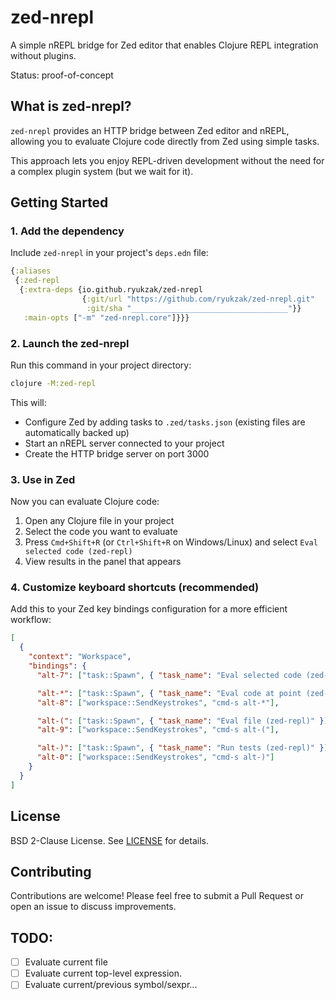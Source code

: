 # zed-nrepl

A simple nREPL bridge for Zed editor that enables Clojure REPL integration without plugins.

Status: proof-of-concept

## What is zed-nrepl?

`zed-nrepl` provides an HTTP bridge between Zed editor and nREPL, allowing you to evaluate Clojure code directly from Zed using simple tasks.

This approach lets you enjoy REPL-driven development without the need for a complex plugin system (but we wait for it).

## Getting Started

### 1. Add the dependency

Include `zed-nrepl` in your project's `deps.edn` file:

```clojure
{:aliases
 {:zed-repl
  {:extra-deps {io.github.ryukzak/zed-nrepl
                {:git/url "https://github.com/ryukzak/zed-nrepl.git"
                 :git/sha "___________________________________"}}
   :main-opts ["-m" "zed-nrepl.core"]}}}
```

### 2. Launch the zed-nrepl

Run this command in your project directory:

```bash
clojure -M:zed-repl
```

This will:
- Configure Zed by adding tasks to `.zed/tasks.json` (existing files are automatically backed up)
- Start an nREPL server connected to your project
- Create the HTTP bridge server on port 3000

### 3. Use in Zed

Now you can evaluate Clojure code:
1. Open any Clojure file in your project
2. Select the code you want to evaluate
3. Press `Cmd+Shift+R` (or `Ctrl+Shift+R` on Windows/Linux) and select `Eval selected code (zed-repl)`
4. View results in the panel that appears

### 4. Customize keyboard shortcuts (recommended)

Add this to your Zed key bindings configuration for a more efficient workflow:

```json
[
  {
    "context": "Workspace",
    "bindings": {
      "alt-7": ["task::Spawn", { "task_name": "Eval selected code (zed-repl)" }],

      "alt-*": ["task::Spawn", { "task_name": "Eval code at point (zed-repl)" }],
      "alt-8": ["workspace::SendKeystrokes", "cmd-s alt-*"],

      "alt-(": ["task::Spawn", { "task_name": "Eval file (zed-repl)" }],
      "alt-9": ["workspace::SendKeystrokes", "cmd-s alt-("],

      "alt-)": ["task::Spawn", { "task_name": "Run tests (zed-repl)" }],
      "alt-0": ["workspace::SendKeystrokes", "cmd-s alt-)"]
    }
  }
]
```

## License

BSD 2-Clause License. See [LICENSE](LICENSE) for details.

## Contributing

Contributions are welcome! Please feel free to submit a Pull Request or open an issue to discuss improvements.

## TODO:

- [ ] Evaluate current file
- [ ] Evaluate current top-level expression.
- [ ] Evaluate current/previous symbol/sexpr...
